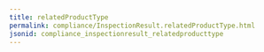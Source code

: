 ```yaml
---
title: relatedProductType
permalink: compliance/InspectionResult.relatedProductType.html
jsonid: compliance_inspectionresult_relatedproducttype
---
```

